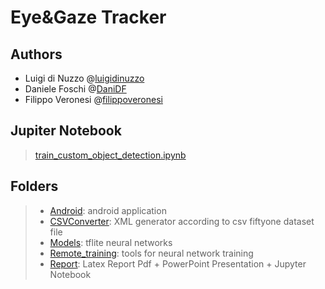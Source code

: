 # Eye&Gaze Tracker

## Authors

+ Luigi di Nuzzo @[luigidinuzzo](https://github.com/luigidinuzzo)
+ Daniele Foschi @[DaniDF](https://github.com/DaniDF)
+ Filippo Veronesi @[filippoveronesi](https://github.com/filippoveronesi)


## Jupiter Notebook
> [train_custom_object_detection.ipynb](https://github.com/DaniDF/sistemiDigitali2022/blob/master/Report/train_custom_object_detection.ipynb)

## Folders

> + [Android][lk_andr]: android application
> + [CSVConverter][lk_csv]: XML generator according to csv fiftyone dataset file
> + [Models][lk_tf]: tflite neural networks
> + [Remote_training][lk_rt]: tools for neural network training
> + [Report][lk_rp]: Latex Report Pdf + PowerPoint Presentation + Jupyter Notebook

[lk_andr]: https://github.com/luigidinuzzo/sistemiDigitali2022/tree/master/Android	"Android"
[lk_csv]: https://github.com/luigidinuzzo/sistemiDigitali2022/tree/master/CSVConverter "CSVConverter"
[lk_rt]: https://github.com/luigidinuzzo/sistemiDigitali2022/tree/master/Remote_training "Remote training"
[lk_rp]: https://github.com/DaniDF/sistemiDigitali2022/tree/master/Report "Report"
[lk_tf]: https://github.com/DaniDF/sistemiDigitali2022/tree/master/Models/tflite "Models"
